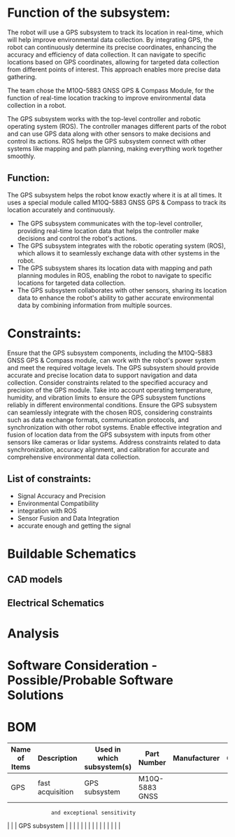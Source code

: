 # Function of the subsystem:

The robot will use a GPS subsystem to track its location in real-time, which will help improve environmental data collection. By integrating GPS, the robot can continuously determine its precise coordinates, enhancing the accuracy and efficiency of data collection. It can navigate to specific locations based on GPS coordinates, allowing for targeted data collection from different points of interest. This approach enables more precise data gathering.

The team chose the M10Q-5883 GNSS GPS & Compass Module, for the function of real-time location tracking to improve environmental data collection in a robot.

The GPS subsystem works with the top-level controller and robotic operating system (ROS). The controller manages different parts of the robot and can use GPS data along with other sensors to make decisions and control its actions. ROS helps the GPS subsystem connect with other systems like mapping and path planning, making everything work together smoothly.

## Function:
The GPS subsystem helps the robot know exactly where it is at all times. It uses a special module called M10Q-5883 GNSS GPS & Compass to track its location accurately and continuously.

- The GPS subsystem communicates with the top-level controller, providing real-time location data that helps the controller make decisions and control the robot's actions.
- The GPS subsystem integrates with the robotic operating system (ROS), which allows it to seamlessly exchange data with other systems in the robot.
- The GPS subsystem shares its location data with mapping and path planning modules in ROS, enabling the robot to navigate to specific locations for targeted data collection.
- The GPS subsystem collaborates with other sensors, sharing its location data to enhance the robot's ability to gather accurate environmental data by combining information from multiple sources.

# Constraints:

Ensure that the GPS subsystem components, including the M10Q-5883 GNSS GPS & Compass module, can work with the robot's power system and meet the required voltage levels. The GPS subsystem should provide accurate and precise location data to support navigation and data collection. Consider constraints related to the specified accuracy and precision of the GPS module. Take into account operating temperature, humidity, and vibration limits to ensure the GPS subsystem functions reliably in different environmental conditions. Ensure the GPS subsystem can seamlessly integrate with the chosen ROS, considering constraints such as data exchange formats, communication protocols, and synchronization with other robot systems. Enable effective integration and fusion of location data from the GPS subsystem with inputs from other sensors like cameras or lidar systems. Address constraints related to data synchronization, accuracy alignment, and calibration for accurate and comprehensive environmental data collection.

## List of constraints:
- Signal Accuracy and Precision
- Environmental Compatibility
- integration with ROS
- Sensor Fusion and Data Integration
- accurate enough and getting the signal 

# Buildable Schematics
## CAD models
## Electrical Schematics

# Analysis

# Software Consideration - Possible/Probable Software Solutions

# BOM
| Name of Items |  Description               | Used in which subsystem(s) | Part Number     | Manufacturer | Quantity | Price | Total |
| ---           |     ---                    |          ---               |      ---        |     ---      |    ---   |  ---  |  ---  |
| GPS           | fast acquisition           |  GPS subsystem             | M10Q-5883 GNSS  |              |          |       |       |
                  and exceptional sensitivity  
|               |                            |  GPS subsystem             |                 |              |          |       |       |
|               |                            |                            |                 |              |          |       |       |
